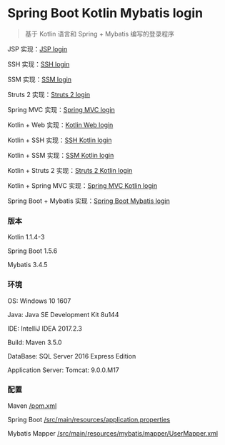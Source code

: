 # Spring Boot Kotlin Mybatis login
> 基于 Kotlin 语言和 Spring + Mybatis 编写的登录程序

JSP 实现：[JSP login](https://github.com/superchijinpeng/jsp_login)

SSH 实现：[SSH login](https://github.com/superchijinpeng/ssh_login)

SSM 实现：[SSM login](https://github.com/superchijinpeng/ssm_login)

Struts 2 实现：[Struts 2 login](https://github.com/superchijinpeng/struts2_login)

Spring MVC 实现：[Spring MVC login](https://github.com/superchijinpeng/spring_mvc_login)

Kotlin + Web 实现：[Kotlin Web login](https://github.com/superchijinpeng/kotlin_web_login)

Kotlin + SSH 实现：[SSH Kotlin login](https://github.com/superchijinpeng/ssh_kotlin_login)

Kotlin + SSM 实现：[SSM Kotlin login](https://github.com/superchijinpeng/ssm_kotlin_login)

Kotlin + Struts 2 实现：[Struts 2 Kotlin login](https://github.com/superchijinpeng/struts2_kotlin_login)

Kotlin + Spring MVC 实现：[Spring MVC Kotlin login](https://github.com/superchijinpeng/spring_mvc_kotlin_login)

Spring Boot + Mybatis 实现：[Spring Boot Mybatis login](https://github.com/superchijinpeng/spring_boot_mybatis_login)
### 版本
Kotlin 1.1.4-3

Spring Boot 1.5.6

Mybatis 3.4.5
### 环境
OS: Windows 10 1607

Java: Java SE Development Kit 8u144

IDE: IntelliJ IDEA 2017.2.3

Build: Maven 3.5.0

DataBase: SQL Server 2016 Express Edition

Application Server: Tomcat: 9.0.0.M17
### 配置
Maven [/pom.xml](https://github.com/superchijinpeng/spring_boot_kotlin_mybatis_login/blob/master/pom.xml)

Spring Boot [/src/main/resources/application.properties](https://github.com/superchijinpeng/spring_boot_kotlin_mybatis_login/blob/master/src/main/resources/application.properties)

Mybatis Mapper [/src/main/resources/mybatis/mapper/UserMapper.xml](https://github.com/superchijinpeng/spring_boot_kotlin_mybatis_login/blob/master/src/main/resources/mybatis/mapper/UserMapper.xml)
